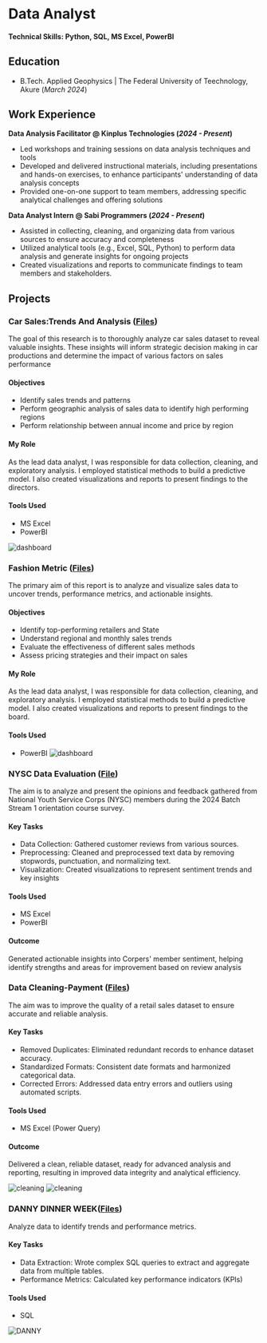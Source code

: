 # Data Analyst

#### Technical Skills: Python, SQL, MS Excel, PowerBI

## Education 			        		
- B.Tech. Applied Geophysics | The Federal University of Teechnology, Akure (_March 2024_)

## Work Experience
**Data Analysis Facilitator @ Kinplus Technologies (_2024 - Present_)**
- Led workshops and training sessions on data analysis techniques and tools
- Developed and delivered instructional materials, including presentations and hands-on exercises, to enhance participants' understanding of data analysis concepts
- Provided one-on-one support to team members, addressing specific analytical challenges and offering solutions

**Data Analyst Intern @ Sabi Programmers (_2024 - Present_)**
- Assisted in collecting, cleaning, and organizing data from various sources to ensure accuracy and completeness
- Utilized analytical tools (e.g., Excel, SQL, Python) to perform data analysis and generate insights for ongoing projects
- Created visualizations and reports to communicate findings to team members and stakeholders.
  
## Projects
### Car Sales:Trends And Analysis ([Files](https://drive.google.com/drive/folders/1_evVvioLyGotZ7QaLHPc9o14-P6fU1_N))

The goal of this research is to thoroughly analyze car sales dataset to reveal valuable insights. These insights will inform strategic decision making in car productions and determine the impact of various factors on sales performance 
#### Objectives
- Identify sales trends and patterns
- Perform geographic analysis of sales data to identify high performing regions
- Perform relationship between annual income and price by region
  
#### My Role
As the lead data analyst, I was responsible for data collection, cleaning, and exploratory analysis. I employed statistical methods to build a predictive model. I also created visualizations and reports to present findings to the directors.

#### Tools Used
- MS Excel
- PowerBI

![dashboard](DASHBOARD.jpg)

### Fashion Metric  ([Files](https://drive.google.com/drive/folders/1LoihGf4wOzdDVg-qqYQzGvpfQFXs-xIX))

The primary aim of this report is to analyze and visualize sales data to uncover trends, performance metrics, and actionable insights.

#### Objectives
- Identify top-performing retailers and State
- Understand regional and monthly sales trends
- Evaluate the effectiveness of different sales methods
- Assess pricing strategies and their impact on sales
  
#### My Role
As the lead data analyst, I was responsible for data collection, cleaning, and exploratory analysis. I employed statistical methods to build a predictive model. I also created visualizations and reports to present findings to the board.

#### Tools Used
- PowerBI
  ![dashboard](DASHBOARD.jpg)
  
### NYSC Data Evaluation ([File](https://drive.google.com/drive/folders/1itLjB3nIVSMvKq6ZorcbVlNxxj_w1iWS))
The aim is to analyze and present the opinions and feedback gathered from National Youth Service Corps (NYSC) members during the 2024 Batch Stream 1 orientation course survey. 
#### Key Tasks
- Data Collection: Gathered customer reviews from various sources.
- Preprocessing: Cleaned and preprocessed text data by removing stopwords, punctuation, and normalizing text.
- Visualization: Created visualizations to represent sentiment trends and key insights
  
#### Tools Used
- MS Excel
- PowerBI
  
#### Outcome
Generated actionable insights into Corpers' member sentiment, helping identify strengths and areas for improvement based on review analysis



### Data Cleaning-Payment ([Files](https://drive.google.com/drive/folders/1eLb3tvhhf2dR6_tkY0VrJ-gm65OjnjlA))
The aim was to improve the quality of a retail sales dataset to ensure accurate and reliable analysis.
#### Key Tasks
- Removed Duplicates: Eliminated redundant records to enhance dataset accuracy.
- Standardized Formats: Consistent date formats and harmonized categorical data.
- Corrected Errors: Addressed data entry errors and outliers using automated scripts.
  
#### Tools Used
-  MS Excel (Power Query)
  
#### Outcome
Delivered a clean, reliable dataset, ready for advanced analysis and reporting, resulting in improved data integrity and analytical efficiency.

![cleaning](B4.png)
![cleaning](af.png)

### DANNY DINNER WEEK([Files](https://drive.google.com/drive/folders/1qF3_MtzcEQXNX8O0SACtdIBJodff20B))
Analyze data to identify trends and performance metrics.
#### Key Tasks
- Data Extraction: Wrote complex SQL queries to extract and aggregate data from multiple tables.
- Performance Metrics: Calculated key performance indicators (KPIs)

#### Tools Used
- SQL
  
![DANNY](DANNY.png)




